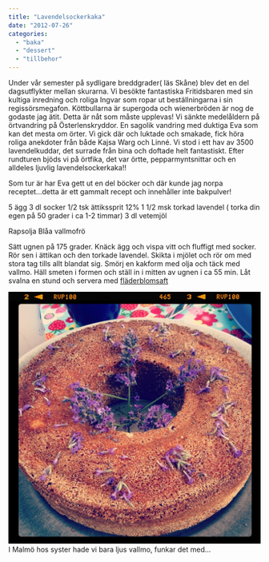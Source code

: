 ```yaml
---
title: "Lavendelsockerkaka"
date: "2012-07-26"
categories: 
  - "baka"
  - "dessert"
  - "tillbehor"
---
```


Under vår semester på sydligare breddgrader( läs Skåne) blev det en del dagsutflykter mellan skurarna. Vi besökte fantastiska Fritidsbaren med sin kultiga inredning och roliga Ingvar som ropar ut beställningarna i sin regissörsmegafon. Köttbullarna är supergoda och wienerbröden är nog de godaste jag ätit. Detta är nåt som måste upplevas! Vi sänkte medelåldern på örtvandring på Österlenskryddor. En sagolik vandring med duktiga Eva som kan det mesta om örter. Vi gick där och luktade och smakade, fick höra roliga anekdoter från både Kajsa Warg och Linné. Vi stod i ett hav av 3500 lavendelkuddar, det surrade från bina och doftade helt fantastiskt. Efter rundturen bjöds vi på örtfika, det var örtte, pepparmyntsnittar och en alldeles ljuvlig lavendelsockerkaka!!

Som tur är har Eva gett ut en del böcker och där kunde jag norpa receptet...detta är ett gammalt recept och innehåller inte bakpulver!

5 ägg 3 dl socker 1/2 tsk ättikssprit 12% 1 1/2 msk torkad lavendel ( torka din egen på 50 grader i ca 1-2 timmar) 3 dl vetemjöl

Rapsolja Blåa vallmofrö

Sätt ugnen på 175 grader. Knäck ägg och vispa vitt och fluffigt med socker. Rör sen i ättikan och den torkade lavendel. Skikta i mjölet och rör om med stora tag tills allt blandat sig. Smörj en kakform med olja och täck med vallmo. Häll smeten i formen och ställ in i mitten av ugnen i ca 55 min. Låt svalna en stund och servera med [fläderblomsaft](http://import.local/2012/06/28/flader/)  
  
![](/static/img/20120724-232646.jpg)
I Malmö hos syster hade vi bara ljus vallmo, funkar det med...
